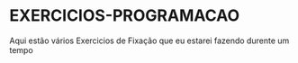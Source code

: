 # EXERCICIOS-PROGRAMACAO
 Aqui estão vários Exercicios de Fixação que eu estarei fazendo durente um tempo
